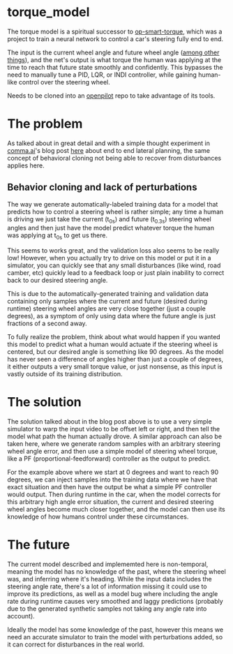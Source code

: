 # torque_model

The torque model is a spiritual successor to [op-smart-torque](https://github.com/sshane/op-smart-torque), which was a project to train a neural network to control a car's steering fully end to end.

The input is the current wheel angle and future wheel angle ([among other things](https://github.com/sshane/torque_model/blob/103b5ddca091dcfabf8002f2c820515024f77acf/lib/helpers.py#L17)), and the net's output is what torque the human was applying at the time to reach that future state smoothly and confidently. This bypasses the need to manually tune a PID, LQR, or INDI controller, while gaining human-like control over the steering wheel.

Needs to be cloned into an [openpilot](https://github.com/commaai/openpilot) repo to take advantage of its tools.

# The problem

As talked about in great detail and with a simple thought experiment in [comma.ai](https://comma.ai)'s blog post [here](https://blog.comma.ai/end-to-end-lateral-planning/) about end to end lateral planning, the same concept of behavioral cloning not being able to recover from disturbances applies here.

## Behavior cloning and lack of perturbations

The way we generate automatically-labeled training data for a model that predicts how to control a steering wheel is rather simple; any time a human is driving we just take the current (t<sub>0s</sub>) and future (t<sub>0.3s</sub>) steering wheel angles and then just have the model predict whatever torque the human was applying at t<sub>0s</sub> to get us there.

This seems to works great, and the validation loss also seems to be really low! However, when you actually try to drive on this model or put it in a simulator, you can quickly see that any small disturbances (like wind, road camber, etc) quickly lead to a feedback loop or just plain inability to correct back to our desired steering angle.

This is due to the automatically-generated training and validation data containing only samples where the current and future (desired during runtime) steering wheel angles are very close together (just a couple degrees), as a symptom of only using data where the future angle is just fractions of a second away.

To fully realize the problem, think about what would happen if you wanted this model to predict what a human would actuate if the steering wheel is centered, but our desired angle is something like 90 degrees. As the model has never seen a difference of angles higher than just a couple of degrees, it either outputs a very small torque value, or just nonsense, as this input is vastly outside of its training distribution.

# The solution

The solution talked about in the blog post above is to use a very simple simulator to warp the input video to be offset left or right, and then tell the model what path the human actually drove. A similar approach can also be taken here, where we generate random samples with an arbitrary steering wheel angle error, and then use a simple model of steering wheel torque, like a PF (proportional-feedforward) controller as the output to predict.

For the example above where we start at 0 degrees and want to reach 90 degrees, we can inject samples into the training data where we have that exact situation and then have the output be what a simple PF controller would output. Then during runtime in the car, when the model corrects for this arbitrary high angle error situation, the current and desired steering wheel angles become much closer together, and the model can then use its knowledge of how humans control under these circumstances.

# The future

The current model described and implememted here is non-temporal, meaning the model has no knowledge of the past, where the steering wheel was, and inferring where it's heading. While the input data includes the steering angle rate, there's a lot of information missing it could use to improve its predictions, as well as a model bug where including the angle rate during runtime causes very smoothed and laggy predictions (probably due to the generated synthetic samples not taking any angle rate into account).

Ideally the model has some knowledge of the past, however this means we need an accurate simulator to train the model with perturbations added, so it can correct for disturbances in the real world.
